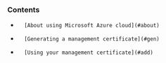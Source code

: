 <!-- post: -->


### Contents

*		[About using Microsoft Azure cloud](#about)
*		[Generating a management certificate](#gen)
*		[Using your management certificate](#add)


